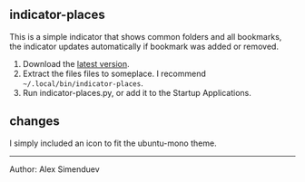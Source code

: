indicator-places
----------------

This is a simple indicator that shows common folders and all bookmarks, the indicator updates automatically if bookmark was added or removed.

1. Download the [latest version](https://github.com/5310/indicator-places/zipball/master "latest version").
2. Extract the files files to someplace. I recommend `~/.local/bin/indicator-places`.
3. Run indicator-places.py, or add it to the Startup Applications.

changes
-------
I simply included an icon to fit the ubuntu-mono theme.

***
Author: Alex Simenduev
